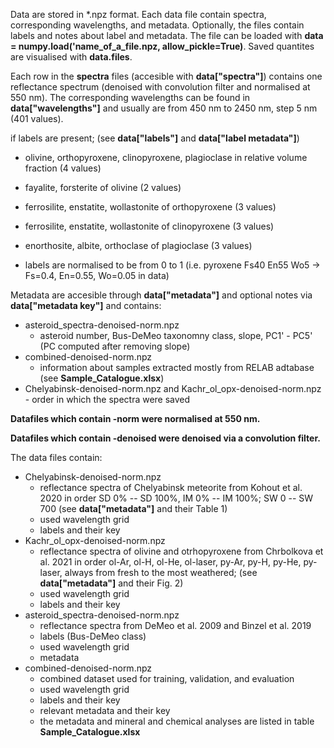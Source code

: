 Data are stored in *.npz format. Each data file contain spectra, corresponding wavelengths, and metadata. Optionally, the files contain labels and notes about label and metadata. The file can be loaded with **data = numpy.load('name_of_a_file.npz, allow_pickle=True)**. Saved quantites are visualised with **data.files**.


Each row in the **spectra** files (accesible with **data["spectra"]**) contains one reflectance spectrum (denoised with convolution filter and normalised at 550 nm). The corresponding wavelengths can be found in **data["wavelengths"]** and usually are from 450 nm to 2450 nm, step 5 nm (401 values).


if labels are present; (see **data["labels"]** and **data["label metadata"]**)
  - olivine, orthopyroxene, clinopyroxene, plagioclase in relative volume fraction (4 values)
  - fayalite, forsterite of olivine (2 values)
  - ferrosilite, enstatite, wollastonite of orthopyroxene (3 values)
  - ferrosilite, enstatite, wollastonite of clinopyroxene (3 values)
  - enorthosite, albite, orthoclase of plagioclase (3 values)
    
  - labels are normalised to be from 0 to 1 (i.e. pyroxene Fs40 En55 Wo5 -> Fs=0.4, En=0.55, Wo=0.05 in data)
 

Metadata are accesible through **data["metadata"]** and optional notes via **data["metadata key"]** and contains:
  - asteroid_spectra-denoised-norm.npz
    - asteroid number, Bus-DeMeo taxonomny class, slope, PC1' - PC5' (PC computed after removing slope)
  - combined-denoised-norm.npz
    - information about samples extracted mostly from RELAB adtabase (see **Sample_Catalogue.xlsx**)
   - Chelyabinsk-denoised-norm.npz and Kachr_ol_opx-denoised-norm.npz
    - order in which the spectra were saved


**Datafiles which contain -norm were normalised at 550 nm.**

**Datafiles which contain -denoised were denoised via a convolution filter.**

The data files contain:
- Chelyabinsk-denoised-norm.npz
  - reflectance spectra of Chelyabinsk meteorite from Kohout et al. 2020 in order SD 0% -- SD 100%, IM 0% -- IM 100%; SW 0 -- SW 700 (see **data["metadata"]** and their Table 1)
  - used wavelength grid
  - labels and their key
- Kachr_ol_opx-denoised-norm.npz
  - reflectance spectra of olivine and otrhopyroxene from Chrbolkova et al. 2021 in order ol-Ar, ol-H, ol-He, ol-laser, py-Ar, py-H, py-He, py-laser, always from fresh to the most weathered; (see **data["metadata"]** and their Fig. 2)
  - used wavelength grid
  - labels and their key
- asteroid_spectra-denoised-norm.npz
  - reflectance spectra from DeMeo et al. 2009 and Binzel et al. 2019
  - labels (Bus-DeMeo class)
  - used wavelength grid
  - metadata
- combined-denoised-norm.npz
  - combined dataset used for training, validation, and evaluation
  - used wavelength grid
  - labels and their key
  - relevant metadata and their key
  - the metadata and mineral and chemical analyses are listed in table **Sample_Catalogue.xlsx**
  
